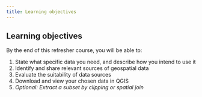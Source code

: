 ```yaml
---
title: Learning objectives
---
```


## Learning objectives
By the end of this refresher course, you will be able to:
1. State what specific data you need, and describe how you intend to use it
2. Identify and share relevant sources of geospatial data
3. Evaluate the suitability of data sources
4. Download and view your chosen data in QGIS
5. *Optional: Extract a subset by clipping or spatial join*
